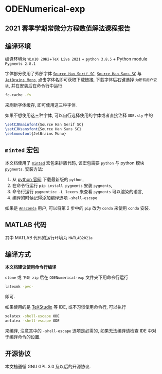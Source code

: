 # ODENumerical-exp

## 2021 春季学期常微分方程数值解法课程报告

## 编译环境

编译环境为 `Win10 20H2`+`TeX Live 2021` + `python 3.8.5` + Python module `Pygments 2.8.1`

字体部分使用了外部字体 [`Source Han Serif SC`](https://github.com/adobe-fonts/source-han-serif/tree/release/OTF/SimplifiedChinese), [`Source Han Sans SC`](https://github.com/adobe-fonts/source-han-sans/tree/release/OTF/SimplifiedChinese) 与 [`JetBrains Mono`](https://download.jetbrains.com/fonts/JetBrainsMono-2.225.zip?_ga=2.81906070.1241310076.1619968372-1664148514.1619968372), 点击字体名即可获取下载链接, 下载字体后右键选择 `为所有用户安装`, 并在安装后在命令行中运行
```bash
fc-cache -fv
```
来刷新字体缓存, 即可使用这三种字体. 

如果不想使用这三种字体, 可以自行选择使用的字体或者直接注释 `ODE.sty` 中的
```latex
\setCJKmainfont{Source Han Serif SC}
\setCJKsansfont{Source Han Sans SC}
\setmonofont{JetBrains Mono}
```

## `minted` 宏包
本文档使用了 [`minted`](https://www.ctan.org/pkg/minted) 宏包来排版代码, 该宏包需要 `python` 与 python 模块 `pygments`. 安装方法:
1. 从 [python 官网](https://www.python.org/) 下载最新版的 `python`,
2. 在命令行运行 `pip install pygments` 安装 `pygments`,
3. 命令行运行 `pygmentize -L lexers` 来查看 `pygments` 可以渲染的语言,
4. 编译的时候记得添加编译选项 `-shell-escape`

如果是 [`Anaconda`](https://www.anaconda.com/) 用户, 可以将第 2 步中的 `pip` 改为 `conda` 来使用 `conda` 安装. 

## MATLAB 代码

其中 MATLAB 代码的运行环境为 `MATLAB2021a`

## 编译方式

**本文档建议使用命令行编译**

`clone` 或 `下载 zip` 后在 `ODENumerical-exp` 文件夹下用命令行运行 
```bash
latexmk -pvc-
```
即可.

如果使用的是 [TeXStudio](https://www.texstudio.org/) 等 IDE, 或不习惯使用命令行, 可以执行
```bash
xelatex -shell-escape ODE
xelatex -shell-escape ODE
```
来编译, 注意其中的 `-shell-escape` 选项是必需的, 如果无法编译请检查 IDE 中对于编译命令的设置. 

## 开源协议

本文档遵循 GNU GPL 3.0 及以后的开源协议.